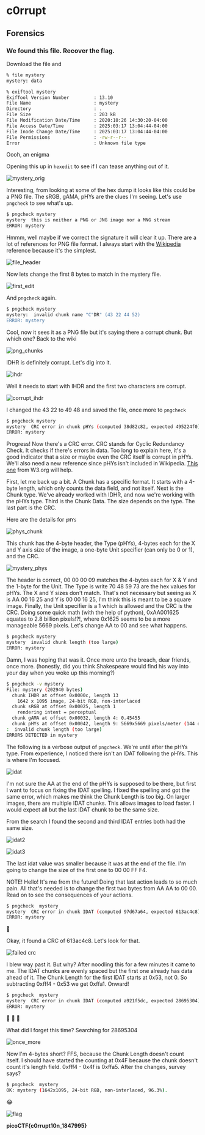 # c0rrupt

## Forensics

### We found this file. Recover the flag.

Download the file and

```sh
% file mystery
mystery: data

% exiftool mystery
ExifTool Version Number         : 13.10
File Name                       : mystery
Directory                       : .
File Size                       : 203 kB
File Modification Date/Time     : 2020:10:26 14:30:20-04:00
File Access Date/Time           : 2025:03:17 13:04:44-04:00
File Inode Change Date/Time     : 2025:03:17 13:04:44-04:00
File Permissions                : -rw-r--r--
Error                           : Unknown file type
```

Oooh, an enigma

Opening this up in `hexedit` to see if I can tease anything out of it.

![mystery_orig](./mystery_orig_hex.png)

Interesting, from looking at some of the hex dump it looks like this could be a PNG file.  The sRGB, gAMA, pHYs are the clues I'm seeing.  Let's use `pngcheck` to see what's up.

```sh
$ pngcheck mystery 
mystery  this is neither a PNG or JNG image nor a MNG stream
ERROR: mystery
```
Hmmm, well maybe if we correct the signature it will clear it up.  There are a lot of references for PNG file format.  I always start with the [Wikipedia](https://en.wikipedia.org/wiki/PNG) reference because it's the simplest.

![file_header](./png_file_header.png)

Now lets change the first 8 bytes to match in the mystery file.

![first_edit](./mystery_first_edit.png)

And `pngcheck` again.

```sh
$ pngcheck mystery 
mystery:  invalid chunk name "C"DR" (43 22 44 52)
ERROR: mystery
```

Cool, now it sees it as a PNG file but it's saying there a corrupt chunk. But which one?  Back to the wiki

![png_chunks](./png_critical_chunks.png)

IDHR is definitely corrupt.  Let's dig into it.

![ihdr](./ihdr_chunk.png)

Well it needs to start with IHDR and the first two characters are corrupt.

![corrupt_ihdr](./corrupt_ihdr.png)

I changed the 43 22 to 49 48 and saved the file, once more to `pngcheck`

```sh
$ pngcheck mystery 
mystery  CRC error in chunk pHYs (computed 38d82c82, expected 495224f0)
ERROR: mystery

```

Progress!  Now there's a CRC error.  CRC stands for Cyclic Redundancy Check.  It checks if there's errors in data.  Too long to explain here, it's a good indicator that a size or maybe even the CRC itself is corrupt in pHYs.  We'll also need a new reference since pHYs isn't included in Wikipedia.  [This one](https://www.w3.org/TR/REC-png-961001#C.pHYs) from W3.org will help.

First, let me back up a bit.  A Chunk has a specific format.  It starts with a 4-byte length, which only counts the data field, and not itself.  Next is the Chunk type.  We've already worked with IDHR, and now we're working with the pHYs type.  Third is the Chunk Data.  The size depends on the type.  The last part is the CRC.

Here are the details for `pHYs`

![phys_chunk](./phys_chunk.png)

This chunk has the 4-byte header, the Type (pHYs), 4-bytes each for the X and Y axis size of the image, a one-byte Unit specifier (can only be 0 or 1), and the CRC.

![mystery_phys](./mystery_phys.png)

The header is correct, 00 00 00 09 matches the 4-bytes each for X & Y and the 1-byte for the Unit.  The Type is write 70 48 59 73 are the hex values for pHYs.  The X and Y sizes don't match.  That's not necessary but seeing as X is AA 00 16 25 and Y is 00 00 16 25, I'm think this is meant to be a square image.  Finally, the Unit specifier is a 1 which is allowed and the CRC is the CRC.  Doing some quick math (with the help of python), 0xAA001625 equates to 2.8 billion pixels!?!, where 0x1625 seems to be a more manageable 5669 pixels.  Let's change AA to 00 and see what happens.

```sh
$ pngcheck mystery 
mystery  invalid chunk length (too large)
ERROR: mystery
```

Damn, I was hoping that was it.  Once more unto the breach, dear friends, once more.  (honestly, did you think Shakespeare would find his way into your day when you woke up this morning?)

```sh
$ pngcheck -v mystery
File: mystery (202940 bytes)
  chunk IHDR at offset 0x0000c, length 13
    1642 x 1095 image, 24-bit RGB, non-interlaced
  chunk sRGB at offset 0x00025, length 1
    rendering intent = perceptual
  chunk gAMA at offset 0x00032, length 4: 0.45455
  chunk pHYs at offset 0x00042, length 9: 5669x5669 pixels/meter (144 dpi)
:  invalid chunk length (too large)
ERRORS DETECTED in mystery
```
The following is a verbose output of `pngcheck`.  We're until after the pHYs type.  From experience, I noticed there isn't an IDAT following the pHYs.  This is where I'm focused.  

![idat](./idat_corrupt.png)

I'm not sure the AA at the end of the pHYs is supposed to be there, but first I want to focus on fixing the IDAT spelling.  I fixed the spelling and got the same error, which makes me think the Chunk Length is too big.  On larger images, there are multiple IDAT chunks.  This allows images to load faster.  I would expect all but the last IDAT chunk to be the same size.

From the search I found the second and third IDAT entries both had the same size.

![idat2](./idat_2.png)

![idat3](./idat_3.png)

The last idat value was smaller because it was at the end of the file.  I'm going to change the size of the first one to 00 00 FF F4.

NOTE!  Hello!  It's me from the future!  Doing that last action leads to so much pain.  All that's needed is to change the first two bytes from AA AA to 00 00. Read on to see the consequences of your actions.

```sh
$ pngcheck  mystery
mystery  CRC error in chunk IDAT (computed 97d67a64, expected 613ac4c8)
ERROR: mystery
```
:anger:

Okay, it found a CRC of 613ac4c8.  Let's look for that.

![failed crc](./failed_crc.png)

I blew way past it.  But why?  After noodling this for a few minutes it came to me.  The IDAT chunks are evenly spaced but the first one already has data ahead of it.  The Chunk Length for the first IDAT starts at 0x53, not 0.  So subtracting 0xfff4 - 0x53 we get 0xffa1.  Onward!

```sh
$ pngcheck  mystery
mystery  CRC error in chunk IDAT (computed a921f5dc, expected 28695304)
ERROR: mystery
```

:anger: :anger: :anger:

What did I forget this time?  Searching for 28695304

![once_more](./idat_une_fois.png)

Now I'm 4-bytes short?  FFS, because the Chunk Length doesn't count itself.  I should have started the counting at 0x4F because the chunk doesn't count it's length field.  0xfff4 - 0x4f is 0xffa5.  After the changes, survey says?

```sh
$ pngcheck  mystery
OK: mystery (1642x1095, 24-bit RGB, non-interlaced, 96.3%).
```
:joy:

![flag](./mystery.png)

**picoCTF{c0rrupt10n_1847995}**










